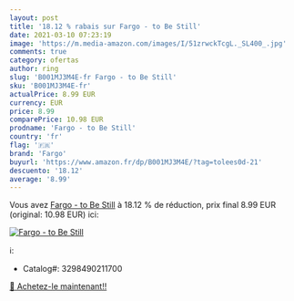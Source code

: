 ```yaml
---
layout: post
title: '18.12 % rabais sur Fargo - to Be Still'
date: 2021-03-10 07:23:19
image: 'https://m.media-amazon.com/images/I/51zrwckTcgL._SL400_.jpg'
comments: true
category: ofertas
author: ring
slug: 'B001MJ3M4E-fr Fargo - to Be Still'
sku: 'B001MJ3M4E-fr'
actualPrice: 8.99 EUR
currency: EUR
price: 8.99
comparePrice: 10.98 EUR
prodname: 'Fargo - to Be Still'
country: 'fr'
flag: '🇫🇷'
brand: 'Fargo'
buyurl: 'https://www.amazon.fr/dp/B001MJ3M4E/?tag=tolees0d-21'
descuento: '18.12'
average: '8.99'
---
```


Vous avez [Fargo - to Be Still](https://www.amazon.fr/dp/B001MJ3M4E/?tag=tolees0d-21)  à  18.12 % de réduction, prix final  8.99 EUR (original: 10.98 EUR) ici:

[![Fargo - to Be Still](https://m.media-amazon.com/images/I/51zrwckTcgL._SL400_.jpg)](https://www.amazon.fr/dp/B001MJ3M4E/?tag=tolees0d-21)

ℹ️:

- Catalog#: 3298490211700

[🛒 Achetez-le maintenant!!](https://www.amazon.fr/dp/B001MJ3M4E/?tag=tolees0d-21)
